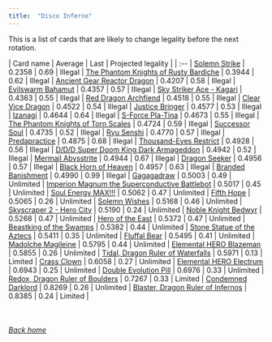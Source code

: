 ```yaml
---
title:  "Disco Inferno"
---
```


This is a list of cards that are likely to change legality before the next rotation.

| Card name | Average | Last | Projected legality |
| :-- |
[Solemn Strike](https://db.ygoprodeck.com/card/?search=Solemn%20Strike) | 0.2358 | 0.69 | Illegal |
[The Phantom Knights of Rusty Bardiche](https://db.ygoprodeck.com/card/?search=The%20Phantom%20Knights%20of%20Rusty%20Bardiche) | 0.3944 | 0.62 | Illegal |
[Ancient Gear Reactor Dragon](https://db.ygoprodeck.com/card/?search=Ancient%20Gear%20Reactor%20Dragon) | 0.4207 | 0.58 | Illegal |
[Evilswarm Bahamut](https://db.ygoprodeck.com/card/?search=Evilswarm%20Bahamut) | 0.4357 | 0.57 | Illegal |
[Sky Striker Ace - Kagari](https://db.ygoprodeck.com/card/?search=Sky%20Striker%20Ace%20-%20Kagari) | 0.4363 | 0.55 | Illegal |
[Red Dragon Archfiend](https://db.ygoprodeck.com/card/?search=Red%20Dragon%20Archfiend) | 0.4518 | 0.55 | Illegal |
[Clear Vice Dragon](https://db.ygoprodeck.com/card/?search=Clear%20Vice%20Dragon) | 0.4522 | 0.54 | Illegal |
[Justice Bringer](https://db.ygoprodeck.com/card/?search=Justice%20Bringer) | 0.4577 | 0.53 | Illegal |
[Izanagi](https://db.ygoprodeck.com/card/?search=Izanagi) | 0.4644 | 0.64 | Illegal |
[S-Force Pla-Tina](https://db.ygoprodeck.com/card/?search=S-Force%20Pla-Tina) | 0.4673 | 0.55 | Illegal |
[The Phantom Knights of Torn Scales](https://db.ygoprodeck.com/card/?search=The%20Phantom%20Knights%20of%20Torn%20Scales) | 0.4724 | 0.59 | Illegal |
[Successor Soul](https://db.ygoprodeck.com/card/?search=Successor%20Soul) | 0.4735 | 0.52 | Illegal |
[Ryu Senshi](https://db.ygoprodeck.com/card/?search=Ryu%20Senshi) | 0.4770 | 0.57 | Illegal |
[Predapractice](https://db.ygoprodeck.com/card/?search=Predapractice) | 0.4875 | 0.68 | Illegal |
[Thousand-Eyes Restrict](https://db.ygoprodeck.com/card/?search=Thousand-Eyes%20Restrict) | 0.4928 | 0.56 | Illegal |
[D/D/D Super Doom King Dark Armageddon](https://db.ygoprodeck.com/card/?search=D/D/D%20Super%20Doom%20King%20Dark%20Armageddon) | 0.4942 | 0.52 | Illegal |
[Mermail Abysstrite](https://db.ygoprodeck.com/card/?search=Mermail%20Abysstrite) | 0.4944 | 0.67 | Illegal |
[Dragon Seeker](https://db.ygoprodeck.com/card/?search=Dragon%20Seeker) | 0.4956 | 0.57 | Illegal |
[Black Horn of Heaven](https://db.ygoprodeck.com/card/?search=Black%20Horn%20of%20Heaven) | 0.4957 | 0.63 | Illegal |
[Branded Banishment](https://db.ygoprodeck.com/card/?search=Branded%20Banishment) | 0.4990 | 0.99 | Illegal |
[Gagagadraw](https://db.ygoprodeck.com/card/?search=Gagagadraw) | 0.5003 | 0.49 | Unlimited |
[Imperion Magnum the Superconductive Battlebot](https://db.ygoprodeck.com/card/?search=Imperion%20Magnum%20the%20Superconductive%20Battlebot) | 0.5017 | 0.45 | Unlimited |
[Soul Energy MAX!!!](https://db.ygoprodeck.com/card/?search=Soul%20Energy%20MAX!!!) | 0.5062 | 0.47 | Unlimited |
[Fifth Hope](https://db.ygoprodeck.com/card/?search=Fifth%20Hope) | 0.5065 | 0.26 | Unlimited |
[Solemn Wishes](https://db.ygoprodeck.com/card/?search=Solemn%20Wishes) | 0.5168 | 0.46 | Unlimited |
[Skyscraper 2 - Hero City](https://db.ygoprodeck.com/card/?search=Skyscraper%202%20-%20Hero%20City) | 0.5190 | 0.24 | Unlimited |
[Noble Knight Bedwyr](https://db.ygoprodeck.com/card/?search=Noble%20Knight%20Bedwyr) | 0.5268 | 0.47 | Unlimited |
[Hero of the East](https://db.ygoprodeck.com/card/?search=Hero%20of%20the%20East) | 0.5372 | 0.47 | Unlimited |
[Beastking of the Swamps](https://db.ygoprodeck.com/card/?search=Beastking%20of%20the%20Swamps) | 0.5382 | 0.44 | Unlimited |
[Stone Statue of the Aztecs](https://db.ygoprodeck.com/card/?search=Stone%20Statue%20of%20the%20Aztecs) | 0.5411 | 0.35 | Unlimited |
[Fluffal Bear](https://db.ygoprodeck.com/card/?search=Fluffal%20Bear) | 0.5495 | 0.41 | Unlimited |
[Madolche Magileine](https://db.ygoprodeck.com/card/?search=Madolche%20Magileine) | 0.5795 | 0.44 | Unlimited |
[Elemental HERO Blazeman](https://db.ygoprodeck.com/card/?search=Elemental%20HERO%20Blazeman) | 0.5855 | 0.26 | Unlimited |
[Tidal, Dragon Ruler of Waterfalls](https://db.ygoprodeck.com/card/?search=Tidal,%20Dragon%20Ruler%20of%20Waterfalls) | 0.5971 | 0.13 | Limited |
[Crass Clown](https://db.ygoprodeck.com/card/?search=Crass%20Clown) | 0.6058 | 0.27 | Unlimited |
[Elemental HERO Electrum](https://db.ygoprodeck.com/card/?search=Elemental%20HERO%20Electrum) | 0.6943 | 0.25 | Unlimited |
[Double Evolution Pill](https://db.ygoprodeck.com/card/?search=Double%20Evolution%20Pill) | 0.6976 | 0.33 | Unlimited |
[Redox, Dragon Ruler of Boulders](https://db.ygoprodeck.com/card/?search=Redox,%20Dragon%20Ruler%20of%20Boulders) | 0.7267 | 0.33 | Limited |
[Condemned Darklord](https://db.ygoprodeck.com/card/?search=Condemned%20Darklord) | 0.8269 | 0.26 | Unlimited |
[Blaster, Dragon Ruler of Infernos](https://db.ygoprodeck.com/card/?search=Blaster,%20Dragon%20Ruler%20of%20Infernos) | 0.8385 | 0.24 | Limited |

<br>

###### [Back home](index)